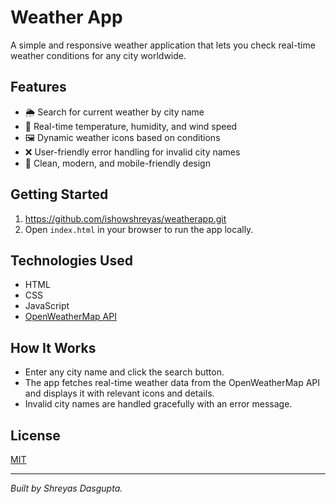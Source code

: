 # Weather App

A simple and responsive weather application that lets you check real-time weather conditions for any city worldwide.

## Features

- 🌦️ Search for current weather by city name
- 📡 Real-time temperature, humidity, and wind speed
- 🖼️ Dynamic weather icons based on conditions
- ❌ User-friendly error handling for invalid city names
- 📱 Clean, modern, and mobile-friendly design

## Getting Started

1. https://github.com/ishowshreyas/weatherapp.git
2. Open `index.html` in your browser to run the app locally.

## Technologies Used

- HTML
- CSS
- JavaScript
- [OpenWeatherMap API](https://openweathermap.org/api)

## How It Works

- Enter any city name and click the search button.
- The app fetches real-time weather data from the OpenWeatherMap API and displays it with relevant icons and details.
- Invalid city names are handled gracefully with an error message.

## License

[MIT](LICENSE)

---

*Built by Shreyas Dasgupta.*



